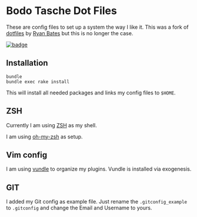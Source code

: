 # Bodo Tasche Dot Files #

These are config files to set up a system the way I like it. This was a
fork of  [dotfiles](http://github.com/ryanb/dotfiles) by [Ryan Bates](http://railscasts.com/)
but this is no longer the case.

[![badge](https://raw.github.com/moonglum/exogenesis/master/badge.png)](https://github.com/moonglum/exogenesis)

## Installation ##

    bundle
    bundle exec rake install

This will install all needed packages and links my config files to ``$HOME``.

## ZSH ##

Currently I am  using [ZSH](http://fishshell.com) as my shell.

I am using [oh-my-zsh](https://github.com/robbyrussell/oh-my-zsh/) as setup.

## Vim config ##

I am using [vundle](https://github.com/gmarik/vundle) to organize my plugins. Vundle
is installed via exogenesis.

## GIT ##

I added my Git config as example file. Just rename the
``.gitconfig_example`` to ``.gitconfig`` and change the Email and Username to
yours.
